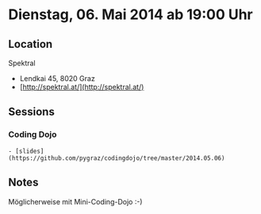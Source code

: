 # Dienstag, 06. Mai 2014 ab 19:00 Uhr

## Location

Spektral

- Lendkai 45, 8020 Graz
- [http://spektral.at/](http://spektral.at/)

## Sessions 

### Coding Dojo 

    - [slides](https://github.com/pygraz/codingdojo/tree/master/2014.05.06) 

## Notes

Möglicherweise mit Mini-Coding-Dojo :-)

